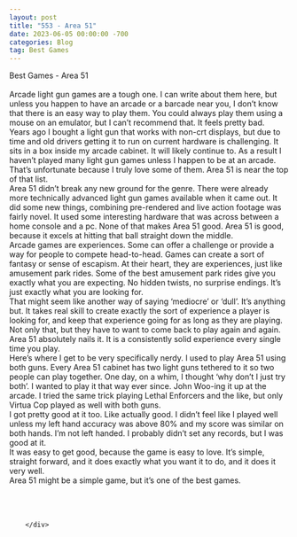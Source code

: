 ```yaml
---
layout: post
title: "553 - Area 51"
date: 2023-06-05 00:00:00 -700
categories: Blog
tag: Best Games
---
```


<div class="blog-content">
				<div class="paragraph"><span><span>Best Games - Area 51</span></span><br><span></span><br><span><span>Arcade light gun games are a tough one. I can write about them here, but unless you happen to have an arcade or a barcade near you, I don&rsquo;t know that there is an easy way to play them. You could always play them using a mouse on an emulator, but I can&rsquo;t recommend that. It feels pretty bad.</span></span><br><span></span><span><span>Years ago I bought a light gun that works with non-crt displays, but due to time and old drivers getting it to run on current hardware is challenging. It sits in a box inside my arcade cabinet. It will likely continue to. As a result I haven&rsquo;t played many light gun games unless I happen to be at an arcade. That&rsquo;s unfortunate because I truly love some of them. Area 51 is near the top of that list.</span></span><br><span></span><span><span>Area 51 didn&rsquo;t break any new ground for the genre. There were already more technically advanced light gun games available when it came out. It did some new things, combining pre-rendered and live action footage was fairly novel. It used some interesting hardware that was across between a home console and a pc. None of that makes Area 51 good. Area 51 is good, because it excels at hitting that ball straight down the middle.</span></span><br><span></span><span><span>Arcade games are experiences. Some can offer a challenge or provide a way for people to compete head-to-head. Games can create a sort of fantasy or sense of escapism. At their heart, they are experiences, just like amusement park rides. Some of the best amusement park rides give you exactly what you are expecting. No hidden twists, no surprise endings. It&rsquo;s just exactly what you are looking for.</span></span><br><span></span><span><span>That might seem like another way of saying &lsquo;mediocre&rsquo; or &lsquo;dull&rsquo;. It&rsquo;s anything but. It takes real skill to create exactly the sort of experience a player is looking for, and keep that experience going for as long as they are playing. Not only that, but they have to want to come back to play again and again. Area 51 absolutely nails it. It is a consistently solid experience every single time you play.</span></span><br><span></span><span><span>Here&rsquo;s where I get to be very specifically nerdy. I used to play Area 51 using both guns. Every Area 51 cabinet has two light guns tethered to it so two people can play together. One day, on a whim, I thought &lsquo;why don&rsquo;t I just try both&rsquo;. I wanted to play it that way ever since. John Woo-ing it up at the arcade. I tried the same trick playing Lethal Enforcers and the like, but only Virtua Cop played as well with both guns.</span></span><br><span></span><span><span>I got pretty good at it too. Like actually good. I didn&rsquo;t feel like I played well unless my left hand accuracy was above 80% and my score was similar on both hands. I&rsquo;m not left handed. I probably didn&rsquo;t set any records, but I was good at it.</span></span><br><span></span><span><span>It was easy to get good, because the game is easy to love. It&rsquo;s simple, straight forward, and it does exactly what you want it to do, and it does it very well.</span></span><br><span></span><span><span>Area 51 might be a simple game, but it&rsquo;s one of the best games.</span></span><br><span></span><br><br>&#8203;</div>

		</div>
        